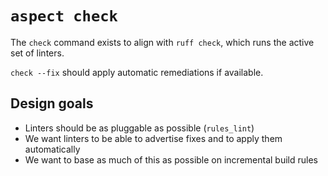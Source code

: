 # `aspect check`

The `check` command exists to align with `ruff check`, which runs the active set of linters.

`check --fix` should apply automatic remediations if available.

## Design goals
- Linters should be as pluggable as possible (`rules_lint`)
- We want linters to be able to advertise fixes and to apply them automatically
- We want to base as much of this as possible on incremental build rules
